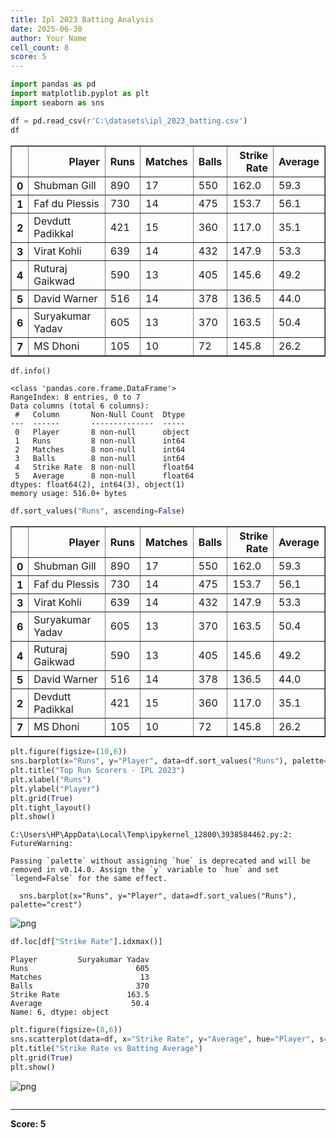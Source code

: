 ```yaml
---
title: Ipl 2023 Batting Analysis
date: 2025-06-30
author: Your Name
cell_count: 8
score: 5
---
```


```python
import pandas as pd
import matplotlib.pyplot as plt
import seaborn as sns
```


```python
df = pd.read_csv(r'C:\datasets\ipl_2023_batting.csv')
df
```




<div>
<style scoped>
    .dataframe tbody tr th:only-of-type {
        vertical-align: middle;
    }

    .dataframe tbody tr th {
        vertical-align: top;
    }

    .dataframe thead th {
        text-align: right;
    }
</style>
<table border="1" class="dataframe">
  <thead>
    <tr style="text-align: right;">
      <th></th>
      <th>Player</th>
      <th>Runs</th>
      <th>Matches</th>
      <th>Balls</th>
      <th>Strike Rate</th>
      <th>Average</th>
    </tr>
  </thead>
  <tbody>
    <tr>
      <th>0</th>
      <td>Shubman Gill</td>
      <td>890</td>
      <td>17</td>
      <td>550</td>
      <td>162.0</td>
      <td>59.3</td>
    </tr>
    <tr>
      <th>1</th>
      <td>Faf du Plessis</td>
      <td>730</td>
      <td>14</td>
      <td>475</td>
      <td>153.7</td>
      <td>56.1</td>
    </tr>
    <tr>
      <th>2</th>
      <td>Devdutt Padikkal</td>
      <td>421</td>
      <td>15</td>
      <td>360</td>
      <td>117.0</td>
      <td>35.1</td>
    </tr>
    <tr>
      <th>3</th>
      <td>Virat Kohli</td>
      <td>639</td>
      <td>14</td>
      <td>432</td>
      <td>147.9</td>
      <td>53.3</td>
    </tr>
    <tr>
      <th>4</th>
      <td>Ruturaj Gaikwad</td>
      <td>590</td>
      <td>13</td>
      <td>405</td>
      <td>145.6</td>
      <td>49.2</td>
    </tr>
    <tr>
      <th>5</th>
      <td>David Warner</td>
      <td>516</td>
      <td>14</td>
      <td>378</td>
      <td>136.5</td>
      <td>44.0</td>
    </tr>
    <tr>
      <th>6</th>
      <td>Suryakumar Yadav</td>
      <td>605</td>
      <td>13</td>
      <td>370</td>
      <td>163.5</td>
      <td>50.4</td>
    </tr>
    <tr>
      <th>7</th>
      <td>MS Dhoni</td>
      <td>105</td>
      <td>10</td>
      <td>72</td>
      <td>145.8</td>
      <td>26.2</td>
    </tr>
  </tbody>
</table>
</div>




```python
df.info()
```

    <class 'pandas.core.frame.DataFrame'>
    RangeIndex: 8 entries, 0 to 7
    Data columns (total 6 columns):
     #   Column       Non-Null Count  Dtype  
    ---  ------       --------------  -----  
     0   Player       8 non-null      object 
     1   Runs         8 non-null      int64  
     2   Matches      8 non-null      int64  
     3   Balls        8 non-null      int64  
     4   Strike Rate  8 non-null      float64
     5   Average      8 non-null      float64
    dtypes: float64(2), int64(3), object(1)
    memory usage: 516.0+ bytes
    


```python
df.sort_values("Runs", ascending=False)
```




<div>
<style scoped>
    .dataframe tbody tr th:only-of-type {
        vertical-align: middle;
    }

    .dataframe tbody tr th {
        vertical-align: top;
    }

    .dataframe thead th {
        text-align: right;
    }
</style>
<table border="1" class="dataframe">
  <thead>
    <tr style="text-align: right;">
      <th></th>
      <th>Player</th>
      <th>Runs</th>
      <th>Matches</th>
      <th>Balls</th>
      <th>Strike Rate</th>
      <th>Average</th>
    </tr>
  </thead>
  <tbody>
    <tr>
      <th>0</th>
      <td>Shubman Gill</td>
      <td>890</td>
      <td>17</td>
      <td>550</td>
      <td>162.0</td>
      <td>59.3</td>
    </tr>
    <tr>
      <th>1</th>
      <td>Faf du Plessis</td>
      <td>730</td>
      <td>14</td>
      <td>475</td>
      <td>153.7</td>
      <td>56.1</td>
    </tr>
    <tr>
      <th>3</th>
      <td>Virat Kohli</td>
      <td>639</td>
      <td>14</td>
      <td>432</td>
      <td>147.9</td>
      <td>53.3</td>
    </tr>
    <tr>
      <th>6</th>
      <td>Suryakumar Yadav</td>
      <td>605</td>
      <td>13</td>
      <td>370</td>
      <td>163.5</td>
      <td>50.4</td>
    </tr>
    <tr>
      <th>4</th>
      <td>Ruturaj Gaikwad</td>
      <td>590</td>
      <td>13</td>
      <td>405</td>
      <td>145.6</td>
      <td>49.2</td>
    </tr>
    <tr>
      <th>5</th>
      <td>David Warner</td>
      <td>516</td>
      <td>14</td>
      <td>378</td>
      <td>136.5</td>
      <td>44.0</td>
    </tr>
    <tr>
      <th>2</th>
      <td>Devdutt Padikkal</td>
      <td>421</td>
      <td>15</td>
      <td>360</td>
      <td>117.0</td>
      <td>35.1</td>
    </tr>
    <tr>
      <th>7</th>
      <td>MS Dhoni</td>
      <td>105</td>
      <td>10</td>
      <td>72</td>
      <td>145.8</td>
      <td>26.2</td>
    </tr>
  </tbody>
</table>
</div>




```python
plt.figure(figsize=(10,6))
sns.barplot(x="Runs", y="Player", data=df.sort_values("Runs"), palette="crest")
plt.title("Top Run Scorers - IPL 2023")
plt.xlabel("Runs")
plt.ylabel("Player")
plt.grid(True)
plt.tight_layout()
plt.show()
```

    C:\Users\HP\AppData\Local\Temp\ipykernel_12800\3938584462.py:2: FutureWarning: 
    
    Passing `palette` without assigning `hue` is deprecated and will be removed in v0.14.0. Assign the `y` variable to `hue` and set `legend=False` for the same effect.
    
      sns.barplot(x="Runs", y="Player", data=df.sort_values("Runs"), palette="crest")
    


    
![png](/pynotes/images/IPL_2023_Batting_Analysis_4_1.png)
    



```python
df.loc[df["Strike Rate"].idxmax()]
```




    Player         Suryakumar Yadav
    Runs                        605
    Matches                      13
    Balls                       370
    Strike Rate               163.5
    Average                    50.4
    Name: 6, dtype: object




```python
plt.figure(figsize=(8,6))
sns.scatterplot(data=df, x="Strike Rate", y="Average", hue="Player", s=100)
plt.title("Strike Rate vs Batting Average")
plt.grid(True)
plt.show()

```


    
![png](/pynotes/images/IPL_2023_Batting_Analysis_6_0.png)
    



```python

```


---
**Score: 5**
